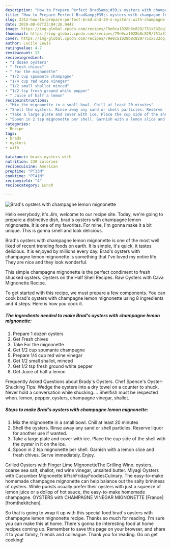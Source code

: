 ```yaml
---
description: "How to Prepare Perfect Brad&amp;#39;s oysters with champagne lemon mignonette"
title: "How to Prepare Perfect Brad&amp;#39;s oysters with champagne lemon mignonette"
slug: 2312-how-to-prepare-perfect-brad-and-39-s-oysters-with-champagne-lemon-mignonette
date: 2020-08-07T23:04:26.944Z
image: https://img-global.cpcdn.com/recipes/79e0ca1028b8c829/751x532cq70/brads-oysters-with-champagne-lemon-mignonette-recipe-main-photo.jpg
thumbnail: https://img-global.cpcdn.com/recipes/79e0ca1028b8c829/751x532cq70/brads-oysters-with-champagne-lemon-mignonette-recipe-main-photo.jpg
cover: https://img-global.cpcdn.com/recipes/79e0ca1028b8c829/751x532cq70/brads-oysters-with-champagne-lemon-mignonette-recipe-main-photo.jpg
author: Lucile Lewis
ratingvalue: 4.7
reviewcount: 13
recipeingredient:
- "1 dozen oysters"
- " Fresh chives"
- " For the mignonette"
- "1/2 cup spumante champagne"
- "1/4 cup red wine vinegar"
- "1/2 small shallot minced"
- "1/2 tsp fresh ground white pepper"
- " Juice of half a lemon"
recipeinstructions:
- "Mix the mignonette in a small bowl. Chill at least 20 minutes"
- "Shell the oysters. Rinse away any sand or shell particles. Reserve liquor for another use if wanted."
- "Take a large plate and cover with ice. Place the cup side of the shell with the oyster in it on the ice."
- "Spoon in 2 tsp mignonette per shell. Garnish with a lemon slice and fresh chives. Serve immediately. Enjoy."
categories:
- Recipe
tags:
- brads
- oysters
- with

katakunci: brads oysters with 
nutrition: 239 calories
recipecuisine: American
preptime: "PT33M"
cooktime: "PT41M"
recipeyield: "4"
recipecategory: Lunch

---
```



![Brad&#39;s oysters with champagne lemon mignonette](https://img-global.cpcdn.com/recipes/79e0ca1028b8c829/751x532cq70/brads-oysters-with-champagne-lemon-mignonette-recipe-main-photo.jpg)

Hello everybody, it's Jim, welcome to our recipe site. Today, we're going to prepare a distinctive dish, brad&#39;s oysters with champagne lemon mignonette. It is one of my favorites. For mine, I'm gonna make it a bit unique. This is gonna smell and look delicious.

Brad&#39;s oysters with champagne lemon mignonette is one of the most well liked of recent trending foods on earth. It is simple, it's quick, it tastes delicious. It is enjoyed by millions every day. Brad&#39;s oysters with champagne lemon mignonette is something that I've loved my entire life. They are nice and they look wonderful.

This simple champagne mignonette is the perfect condiment to fresh shucked oysters. Oysters on the Half Shell Recipes. Raw Oysters with Cava Mignonette Recipe.


To get started with this recipe, we must prepare a few components. You can cook brad&#39;s oysters with champagne lemon mignonette using 8 ingredients and 4 steps. Here is how you cook it.

<!--inarticleads1-->

##### The ingredients needed to make Brad&#39;s oysters with champagne lemon mignonette:

1. Prepare 1 dozen oysters
1. Get  Fresh chives
1. Take  For the mignonette
1. Get 1/2 cup spumante champagne
1. Prepare 1/4 cup red wine vinegar
1. Get 1/2 small shallot, minced
1. Get 1/2 tsp fresh ground white pepper
1. Get  Juice of half a lemon


Frequently Asked Questions about Brady&#39;s Oysters. Chef Spence&#39;s Oyster-Shucking Tips: Wedge the oysters into a dry towel on a counter to shuck. Never hold a conversation while shucking…. Shellfish must be respected when. lemon, pepper, oysters, champagne vinegar, shallot. 

<!--inarticleads2-->

##### Steps to make Brad&#39;s oysters with champagne lemon mignonette:

1. Mix the mignonette in a small bowl. Chill at least 20 minutes
1. Shell the oysters. Rinse away any sand or shell particles. Reserve liquor for another use if wanted.
1. Take a large plate and cover with ice. Place the cup side of the shell with the oyster in it on the ice.
1. Spoon in 2 tsp mignonette per shell. Garnish with a lemon slice and fresh chives. Serve immediately. Enjoy.


Grilled Oysters with Finger Lime MignonetteThe Grilling Wino. oysters, coarse sea salt, shallot, red wine vinegar, unsalted butter. Miyagi Oysters with Cucumber Mignonette #FishFridayFoodiesCulinary. The easy-to-make homemade champagne mignonette can help balance out the salty brininess of oysters. While purists usually prefer their oysters with just a squeeze of lemon juice or a dollop of hot sauce, the easy-to-make homemade champagne. OYSTERS with CHAMPAGNE VINEGAR MIGNONETTE [France] [fromthekitchen]. 

So that is going to wrap it up with this special food brad&#39;s oysters with champagne lemon mignonette recipe. Thanks so much for reading. I'm sure you can make this at home. There's gonna be interesting food at home recipes coming up. Remember to save this page on your browser, and share it to your family, friends and colleague. Thank you for reading. Go on get cooking!
